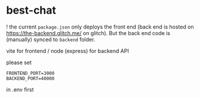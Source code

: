 # best-chat

! the current `package.json` only deploys the front end (back end is hosted on https://the-backend.glitch.me/ on glitch). But the back end code is (manually) synced to `backend` folder.

vite for frontend / node (express) for backend API

please set

    FRONTEND_PORT=3000
    BACKEND_PORT=40000

in .env first

